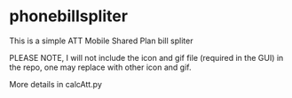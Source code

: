phonebillspliter
================

This is a simple ATT Mobile Shared Plan bill spliter

PLEASE NOTE, I will not include the icon and gif file (required in the GUI) in the repo, one may replace with other icon and gif.

More details in calcAtt.py

